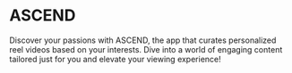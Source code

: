 # ASCEND
 Discover your passions with ASCEND, the app that curates personalized reel videos based on your interests. Dive into a world of engaging content tailored just for you and elevate your viewing experience!
